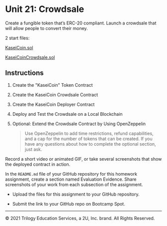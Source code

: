 # Unit 21: Crowdsale

Create a fungible token that’s ERC-20 compliant. Launch a crowdsale that will allow people to convert their money.

2 start files:

[KaseiCoin.sol](./Starter_Code/KaseiCoin.sol)

[KaseiCoinCrowdsale.sol](./Starter_Code/KaseiCoinCrowdsale.com)

## Instructions

1. Create the "KaseiCoin" Token Contract

2. Create the KaseiCoin Crowdsale Contract

3. Create the KaseiCoin Deployer Contract

4. Deploy and Test the Crowdsale on a Local Blockchain

5. Optional: Extend the Crowdsale Contract by Using OpenZeppelin

    > Use OpenZeppelin to add time restrictions, refund capabilities, and a cap for the number of tokens that can be created. If you have any questions about how to complete the optional section, just ask.

Record a short video or animated GIF, or take several screenshots that show the deployed contract in action.

In the `README.md` file of your GitHub repository for this homework assignment, create a section named Evaluation Evidence. Share screenshots of your work from each subsection of the assignment.

* Upload the files for this assignment to your GitHub repository.

* Submit the link to your GitHub repo on Bootcamp Spot.

---

© 2021 Trilogy Education Services, a 2U, Inc. brand. All Rights Reserved.
